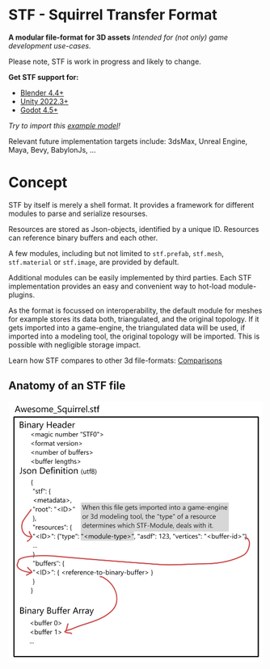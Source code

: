 # STF - Squirrel Transfer Format
**A modular file-format for 3D assets**
*Intended for (not only) game development use-cases.*

<div class="warning">
Please note, STF is work in progress and likely to change.
</div>

**Get STF support for:**
* [Blender 4.4+](installation/blender.md)
* [Unity 2022.3+](installation/unity.md)
* [Godot 4.5+](installation/godot.md)

_Try to import this [example model](https://squirrelbite.itch.io/stf-avatar-showcase)!_

Relevant future implementation targets include: 3dsMax, Unreal Engine, Maya, Bevy, BabylonJs, ...

# Concept
STF by itself is merely a shell format. It provides a framework for different modules to parse and serialize resourses.

Resources are stored as Json-objects, identified by a unique ID. Resources can reference binary buffers and each other.

A few modules, including but not limited to `stf.prefab`, `stf.mesh`, `stf.material` or `stf.image`, are provided by default.

Additional modules can be easily implemented by third parties. Each STF implementation provides an easy and convenient way to hot-load module-plugins.

As the format is focussed on interoperability, the default module for meshes for example stores its data both, triangulated, and the original topology.
If it gets imported into a game-engine, the triangulated data will be used, if imported into a modeling tool, the original topology will be imported. This is possible with negligible storage impact.

Learn how STF compares to other 3d file-formats: [Comparisons](format/comparisons.md)

## Anatomy of an STF file
![](assets/stf_anatomy.png)

